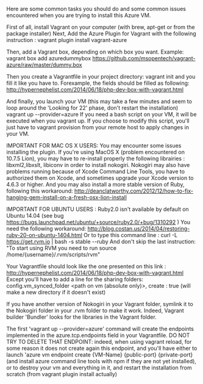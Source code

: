 Here are some common tasks you should do and some common issues encountered when you are trying to install this Azure VM.

First of all, install Vagrant on your computer (with brew, apt-get or from the package installer)
Next, Add the Azure Plugin for Vagrant with the following instruction :
	vagrant plugin install vagrant-azure

Then, add a Vagrant box, depending on which box you want. 
Example: 
	vagrant box add azuredummybox https://github.com/msopentech/vagrant-azure/raw/master/dummy.box

Then you create a Vagrantfile in your project directory:
	vagrant init
and you fill it like you have to. Forexample, the fields should be filled as following:
http://hypernephelist.com/2014/06/18/php-dev-box-with-vagrant.html

And finally, you launch your VM (this may take a few minutes and seem to loop around the 'Looking for 22' phase, don't restart the installation)
	vagrant up --provider=azure
If you need a bash script on your VM, it will be executed when you vagrant up. If you choose to modify this script, you'll just have to vagrant provision from your remote host to apply changes in your VM.

IMPORTANT FOR MAC OS X USERS: You may encounter some issues installing the plugin. 
If you're using MacOS X (problem encountered on 10.7.5 Lion), you may have to re-install properly the following librairies : 
libxml2,libxslt, libiconv in order to install nokogiri. 
Nokogiri may also have problems running because of Xcode Command Line Tools, you have to authorized them on Xcode, and sometimes upgrade your Xcode version to 4.6.3 or higher. 
And you may also install a more stable version of Ruby, following this workaround: 
http://deanclatworthy.com/2012/12/how-to-fix-hanging-gem-install-on-a-fresh-osx-lion-install

IMPORTANT FOR UBUNTU USERS :
Ruby2.0 isn't available by default on Ubuntu 14.04 (see bug https://bugs.launchpad.net/ubuntu/+source/ruby2.0/+bug/1310292 )
You need the following workaround: http://blog.costan.us/2014/04/restoring-ruby-20-on-ubuntu-1404.html
Or to type this command line : curl -L https://get.rvm.io | bash -s stable --ruby
And don't skip the last instruction: "To start using RVM you need to run source /home/{username}/.rvm/scripts/rvm"

Your Vagrantfile should look like the one presented on this link :
http://hypernephelist.com/2014/06/18/php-dev-box-with-vagrant.html
Except you'll have to add a line for the sharing folders:
config.vm_synced_folder <local path> <path on vm (absolute only)>, create : true (will make a new directory if it doesn't exist)

If you have another version of Nokogiri in your Vagrant folder, symlink it to the Nokogiri folder in your .rvm folder to make it work. Indeed, Vagrant builder 'Bundler' looks for the libraries in the Vagrant folder.

The first 'vagrant up --provider=azure' command will create the endpoints implemented in the azure.tcp.endpoints field in your Vagrantfile. 
DO NOT TRY TO DELETE THAT ENDPOINT: indeed, when using vagrant reload, for some reason it does not create again this endpoint, and you'll have either to launch 'azure vm endpoint create {VM-Name} {public-port} {private-port} (and install azure command line tools with npm if they are not yet installed), or to destroy your vm and everything in it, and restart the installation from scratch (from vagrant plugin install actually)


